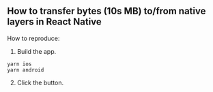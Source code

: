 ## How to transfer bytes (10s MB) to/from native layers in  React Native

How to reproduce:

1. Build the app. 

```
yarn ios
yarn android
```

2. Click the button.
